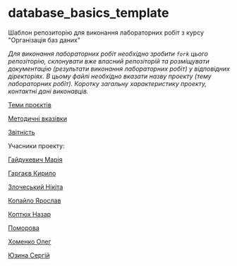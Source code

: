 # database_basics_template

Шаблон репозиторію для виконання лабораторних робіт з курсу "Організація баз даних"

*Для виконання лабораторних робіт необхідно зробити ```fork``` цього репозіторію, склонувати вже власний репозіторій та розміщувати документацію (результати виконання лабораторних робіт) у відповідних діректоріях. 
В цьому файлі необхідно вказати назву проекту (тему лабораторних робіт). Коротку загальну характеристику
проекту, контактні дані виконавців.*

[Теми проєктів](./guidelines/themes.md)

[Методичні вказівки](./guidelines/guidelines.md)

[Звітність](https://docs.google.com/spreadsheets/d/1ePb9OBB7ox0E5-GAh2r6ZU3j--PpAROCUfqzA17kL20/edit?usp=sharing)


Учасники проекту:

[Гайдукевич Марія](https://github.com/matyyaa)

[Гаргаєв Кирило](https://github.com/KirillGargaiev)

[Злочеський Нікіта](https://github.com/NoWhaler)

[Копайло Ярослав](https://github.com/Yarl745)

[Коптюх Назар](https://github.com/GrossmasterGod)

[Поморова ](https://github.com/masha-pmrv)

[Хоменко Олег](https://github.com/Oleh-Khomenko)

[Юзина Сергій](https://github.com/Brimingthon)


